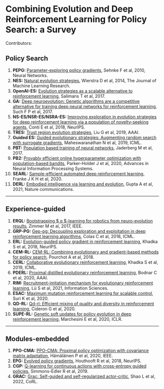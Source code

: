 # Combining Evolution and Deep Reinforcement Learning for Policy Search: a Survey

Contributors:

## **Policy Search**  

1. **PEPG:** [Parameter-exploring policy gradients](https://www.sciencedirect.com/science/article/abs/pii/S0893608009003220), Sehnke F et al, 2010, Neural Networks.  
2. **NES:** [Natural evolution strategies](https://www.jmlr.org/papers/volume15/wierstra14a/wierstra14a.pdf), Wierstra D et al, 2014, The Journal of Machine Learning Research.  
3. **OpenAI-ES:** [Evolution strategies as a scalable alternative to reinforcement learning](https://arxiv.org/abs/1703.03864), Salimans T et al, 2017.  
4. **GA:** [Deep neuroevolution: Genetic algorithms are a competitive alternative for training deep neural networks for reinforcement learning](https://arxiv.org/abs/1712.06567), Such F P et al, 2017.  
5. **NS-ES/NSR-ES/NSRA-ES:** [Improving exploration in evolution strategies for deep reinforcement learning via a population of novelty-seeking agents](https://proceedings.neurips.cc/paper/2018/hash/b1301141feffabac455e1f90a7de2054-Abstract.html), Conti E et al, 2018, NeurIPS.  
6. **TRES:** [Trust region evolution strategies](https://ojs.aaai.org/index.php/AAAI/article/view/4345), Liu G et al, 2019, AAAI.  
7. **Guided ES:** [Guided evolutionary strategies: Augmenting random search with surrogate gradients](http://proceedings.mlr.press/v97/maheswaranathan19a.html), Maheswaranathan N et al, 2019, ICML.  
8. **PBT:** [Population based training of neural networks](https://arxiv.org/abs/1711.09846), Jaderberg M et al, 2017.  
9. **PB2:** [Provably efficient online hyperparameter optimization with population-based bandits](https://proceedings.neurips.cc/paper/2020/hash/c7af0926b294e47e52e46cfebe173f20-Abstract.html), Parker-Holder J et al, 2020, Advances in Neural Information Processing Systems.  
10. **SEARL:** [Sample-efficient automated deep reinforcement learning](https://arxiv.org/abs/2009.01555), Franke J K H et al, 2020.  
11. **DERL:** [Embodied intelligence via learning and evolution](https://www.nature.com/articles/s41467-021-25874-z), Gupta A et al, 2021, Nature communications.  

******
## **Experience-guided**

1. **ERQL:** [Bootstrapping $ q $-learning for robotics from neuro-evolution results](https://ieeexplore.ieee.org/abstract/document/7879193), Zimmer M et al, 2017, IEEE.  
2. **GRP-PG:** [Gep-pg: Decoupling exploration and exploitation in deep reinforcement learning algorithms](https://proceedings.mlr.press/v80/colas18a.html), Colas C et al, 2018, ICML.  
3. **ERL:** [Evolution-guided policy gradient in reinforcement learning](https://proceedings.neurips.cc/paper/2018/hash/85fc37b18c57097425b52fc7afbb6969-Abstract.html), Khadka S et al, 2018, NeurIPS.
4. **CEM-RL:** [CEM-RL: Combining evolutionary and gradient-based methods for policy search](https://arxiv.org/abs/1810.01222), Pourchot A et al, 2018.  
5. **CERL:** [Collaborative evolutionary reinforcement learning](https://proceedings.mlr.press/v97/khadka19a.html), Khadka S et al, 2019, ICML.  
6. **PDERL:** [Proximal distilled evolutionary reinforcement learning](https://ojs.aaai.org/index.php/AAAI/article/view/5728), Bodnar C et al, 2020, AAAI.  
7. **RIM:** [Recruitment-imitation mechanism for evolutionary reinforcement learning](https://www.sciencedirect.com/science/article/abs/pii/S0020025520311828), Lü S et al, 2021, Information Sciences.  
8. **ESAC:** [Maximum mutation reinforcement learning for scalable control](https://arxiv.org/abs/2007.13690), Suri K et al, 2020.  
9. **QD-RL:** [Qd-rl: Efficient mixing of quality and diversity in reinforcement learning](https://arxiv.org/abs/2006.08505), Cideron G et al, 2020.  
10. **SUPE-RL:** [Genetic soft updates for policy evolution in deep reinforcement learning](https://openreview.net/forum?id=TGFO0DbD_pk), Marchesini E et al, 2020, ICLR.  

******
## **Modules-embedded**

1. **PPO-CMA:** [PPO-CMA: Proximal policy optimization with covariance matrix adaptation](https://ieeexplore.ieee.org/abstract/document/9231618), Hämäläinen P et al, 2020, IEEE.  
2. **EPG:** [Evolved policy gradients](https://proceedings.neurips.cc/paper/2018/hash/7876acb66640bad41f1e1371ef30c180-Abstract.html), Houthooft R et al, 2018, NeurIPS.  
3. **CGP:** [Q-learning for continuous actions with cross-entropy guided policies](https://arxiv.org/abs/1903.10605), Simmons-Edler R et al, 2019.  
4. **GRAC:** [Grac: Self-guided and self-regularized actor-critic](https://proceedings.mlr.press/v164/shao22a.html), Shao L et al, 2022, CoRL.  